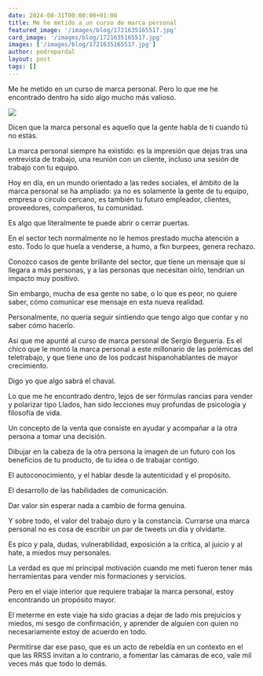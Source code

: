 ```yaml
---
date: 2024-08-31T00:00:00+01:00
title: Me he metido a un curso de marca personal
featured_image: '/images/blog/1721635165517.jpg'
card_image: '/images/blog/1721635165517.jpg'
images: ['/images/blog/1721635165517.jpg']
author: pedropardal
layout: post
tags: []
---
```


Me he metido en un curso de marca personal. Pero lo que me he encontrado dentro ha sido algo mucho más valioso.

![](/images/blog/1721635165517.jpg)

Dicen que la marca personal es aquello que la gente habla de ti cuando tú no estás.

La marca personal siempre ha existido: es la impresión que dejas tras una entrevista de trabajo, una reunión con un cliente, incluso una sesión de trabajo con tu equipo.

Hoy en día, en un mundo orientado a las redes sociales, el ámbito de la marca personal se ha ampliado: ya no es solamente la gente de tu equipo, empresa o circulo cercano, es también tu futuro empleador, clientes, proveedores, compañeros, tu comunidad.

Es algo que literalmente te puede abrir o cerrar puertas.

En el sector tech normalmente no le hemos prestado mucha atención a esto. Todo lo que huela a venderse, a humo, a fkn burpees, genera rechazo.

Conozco casos de gente brillante del sector, que tiene un mensaje que si llegara a más personas, y a las personas que necesitan oírlo, tendrían un impacto muy positivo.

Sin embargo, mucha de esa gente no sabe, o lo que es peor, no quiere saber, cómo comunicar ese mensaje en esta nueva realidad.

Personalmente, no quería seguir sintiendo que tengo algo que contar y no saber cómo hacerlo.

Así que me apunté al curso de marca personal de Sergio Begueria. Es el chico que le montó la marca personal a este millonario de las polémicas del teletrabajo, y que tiene uno de los podcast hispanohablantes de mayor crecimiento.

Digo yo que algo sabrá el chaval.

Lo que me he encontrado dentro, lejos de ser fórmulas rancias para vender y polarizar tipo Llados, han sido lecciones muy profundas de psicología y filosofía de vida.

Un concepto de la venta que consiste en ayudar y acompañar a la otra persona a tomar una decisión.

Dibujar en la cabeza de la otra persona la imagen de un futuro con los beneficios de tu producto, de tu idea o de trabajar contigo.

El autoconocimiento, y el hablar desde la autenticidad y el propósito.

El desarrollo de las habilidades de comunicación.

Dar valor sin esperar nada a cambio de forma genuina.

Y sobre todo, el valor del trabajo duro y la constancia. Currarse una marca personal no es cosa de escribir un par de tweets un día y olvidarte.

Es pico y pala, dudas, vulnerabilidad, exposición a la crítica, al juicio y al hate, a miedos muy personales.

La verdad es que mi principal motivación cuando me metí fueron tener más herramientas para vender mis formaciones y servicios.

Pero en el viaje interior que requiere trabajar la marca personal, estoy encontrando un propósito mayor.

El meterme en este viaje ha sido gracias a dejar de lado mis prejuicios y miedos, mi sesgo de confirmación, y aprender de alguien con quien no necesariamente estoy de acuerdo en todo.

Permitirse dar ese paso, que es un acto de rebeldía en un contexto en el que las RRSS invitan a lo contrario, a fomentar las cámaras de eco, vale mil veces más que todo lo demás.
